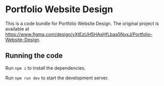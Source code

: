 
  # Portfolio Website Design

  This is a code bundle for Portfolio Website Design. The original project is available at https://www.figma.com/design/yXtEzUH5HAsHfLbaa5NvxJ/Portfolio-Website-Design.

  ## Running the code

  Run `npm i` to install the dependencies.

  Run `npm run dev` to start the development server.
  